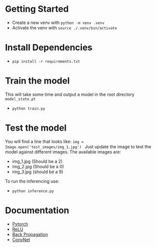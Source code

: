 # Getting Started
- Create a new venv with `python -m venv .venv`
- Activate the venv with `source ./.venv/bin/activate`

# Install Dependencies
- `pip install -r requirements.txt`

# Train the model
This will take some time and output a model in the root directory `model_state.pt`
- `python train.py`

# Test the model
You will find a line that looks like:
```img = Image.open('test_images/img_1.jpg') ```
Just update the image to test the model against different images. 
The available images are: 
- img_1.jpg (Should be a 2)
- img_2.jpg (Should be a 0)
- img_3.jpg (should be a 9)

To run the inferencing use:
- `python inference.py`


# Documentation
- [Pytorch](https://pytorch.org/)
- [ReLU](https://en.wikipedia.org/wiki/Rectifier_(neural_networks))
- [Back Propagation](https://en.wikipedia.org/wiki/Backpropagation)
- [ConvNet](https://en.wikipedia.org/wiki/Convolutional_neural_network)